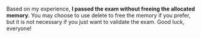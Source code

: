 Based on my experience, __I passed the exam without freeing the allocated memory__. You may choose to use delete to free the memory if you prefer, but it is not necessary if you just want to validate the exam. Good luck, everyone!
